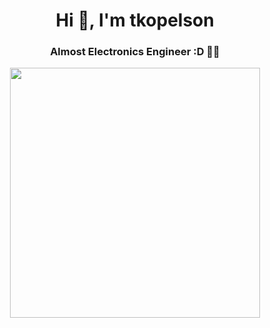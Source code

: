 <h1 align="center">Hi 👋, I'm tkopelson</h1>
<h3 align="center">Almost Electronics Engineer :D 👨‍💻</h3>
<p align="center">
  <img src="https://github-readme-stats.vercel.app/api/top-langs/?username=tkopelson&langs_count=10&hide_progress=true&theme=aura" width="400">
</p>
